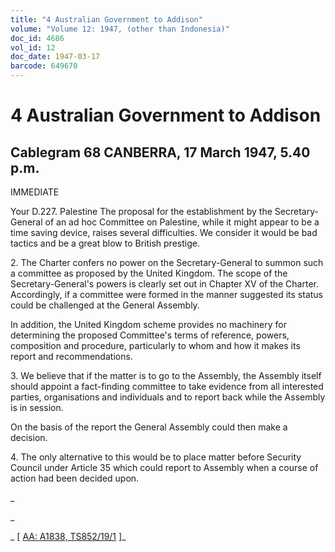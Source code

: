 ```yaml
---
title: "4 Australian Government to Addison"
volume: "Volume 12: 1947, (other than Indonesia)"
doc_id: 4686
vol_id: 12
doc_date: 1947-03-17
barcode: 649670
---
```


# 4 Australian Government to Addison

## Cablegram 68 CANBERRA, 17 March 1947, 5.40 p.m.

IMMEDIATE

Your D.227. Palestine The proposal for the establishment by the Secretary-General of an ad hoc Committee on Palestine, while it might appear to be a time saving device, raises several difficulties. We consider it would be bad tactics and be a great blow to British prestige.

2\. The Charter confers no power on the Secretary-General to summon such a committee as proposed by the United Kingdom. The scope of the Secretary-General's powers is clearly set out in Chapter XV of the Charter. Accordingly, if a committee were formed in the manner suggested its status could be challenged at the General Assembly.

In addition, the United Kingdom scheme provides no machinery for determining the proposed Committee's terms of reference, powers, composition and procedure, particularly to whom and how it makes its report and recommendations.

3\. We believe that if the matter is to go to the Assembly, the Assembly itself should appoint a fact-finding committee to take evidence from all interested parties, organisations and individuals and to report back while the Assembly is in session.

On the basis of the report the General Assembly could then make a decision.

4\. The only alternative to this would be to place matter before Security Council under Article 35 which could report to Assembly when a course of action had been decided upon.

_

_

_ [ [AA: A1838, TS852/19/1](http://www.naa.gov.au/cgi-bin/Search?O=I&Number=649670) ]_
